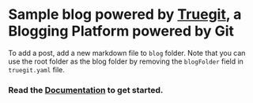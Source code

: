 # Sample blog powered by [Truegit](https://truegit.io), a Blogging Platform powered by Git

To add a post, add a new markdown file to `blog` folder. Note that you can use the root folder as the blog folder by removing the `blogFolder` field in `truegit.yaml` file. 

### Read the [Documentation](https://docs.truegit.io) to get started.
